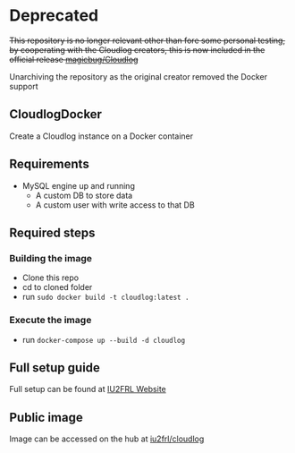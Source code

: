 # Deprecated

~~This repository is no longer relevant other than fore some personal testing, by cooperating with the Cloudlog creators, this is now included in the official release [magicbug/Cloudlog](https://github.com/magicbug/Cloudlog)~~

Unarchiving the repository as the original creator removed the Docker support

## CloudlogDocker
Create a Cloudlog instance on a Docker container

## Requirements
- MySQL engine up and running
  - A custom DB to store data
  - A custom user with write access to that DB

## Required steps

### Building the image
- Clone this repo
- cd to cloned folder
- run `sudo docker build -t cloudlog:latest .`

### Execute the image
- run `docker-compose up --build -d cloudlog`

## Full setup guide
Full setup can be found at [IU2FRL Website](https://www.iu2frl.it/cloudlog-su-docker-container/)

## Public image
Image can be accessed on the hub at [iu2frl/cloudlog](https://hub.docker.com/repository/docker/iu2frl/cloudlog/general)
